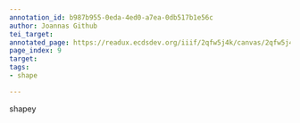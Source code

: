 ```yaml
---
annotation_id: b987b955-0eda-4ed0-a7ea-0db517b1e56c
author: Joannas Github
tei_target: 
annotated_page: https://readux.ecdsdev.org/iiif/2qfw5j4k/canvas/2qfw5j4k_00000010.jpg
page_index: 9
target: 
tags:
- shape

---
```

<p>shapey</p>